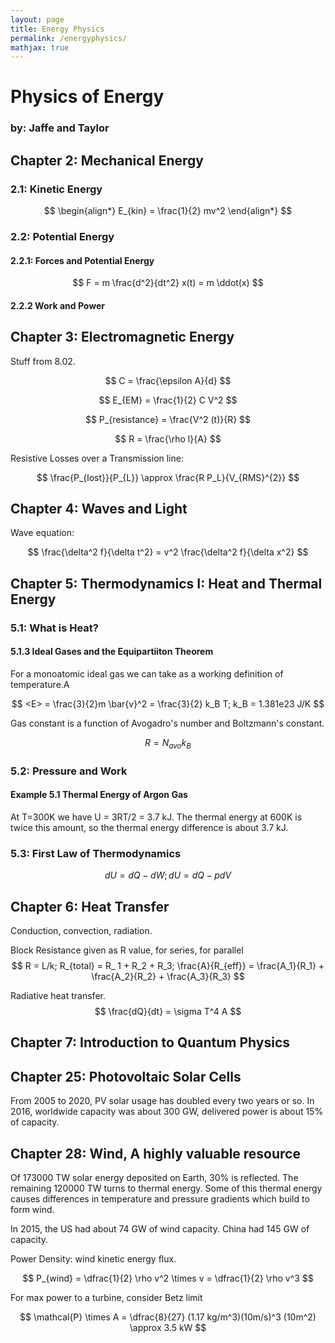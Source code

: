 ```yaml
---
layout: page
title: Energy Physics
permalink: /energyphysics/
mathjax: true
---
```


# Physics of Energy
### by: Jaffe and Taylor

## Chapter 2: Mechanical Energy

### 2.1: Kinetic Energy

$$
\begin{align*}
    E_{kin} = \frac{1}{2} mv^2
\end{align*}
$$

### 2.2: Potential Energy

#### 2.2.1: Forces and Potential Energy

$$
F = m \frac{d^2}{dt^2} x(t) = m \ddot(x)
$$

#### 2.2.2 Work and Power


## Chapter 3: Electromagnetic Energy

Stuff from 8.02.

$$
C = \frac{\epsilon A}{d}
$$

$$
E_{EM} = \frac{1}{2} C V^2
$$

$$
P_{resistance} = \frac{V^2 (t)}{R}
$$

$$
R = \frac{\rho l}{A}
$$

Resistive Losses over a Transmission line:

$$
\frac{P_{lost}}{P_{L}} \approx \frac{R P_L}{V_{RMS}^{2}}
$$

## Chapter 4: Waves and Light

Wave equation:

$$
\frac{\delta^2 f}{\delta t^2} = v^2 \frac{\delta^2 f}{\delta x^2}
$$

## Chapter 5: Thermodynamics I: Heat and Thermal Energy

### 5.1: What is Heat?

#### 5.1.3 Ideal Gases and the Equipartiiton Theorem

For a monoatomic ideal gas we can take <E> as a working definition of temperature.A

$$
<E>  = \frac{3}{2}m \bar{v}^2 = \frac{3}{2} k_B T; k_B = 1.381e23 J/K
$$

Gas constant is a function of Avogadro's number and Boltzmann's constant.

$$
R = N_{avo} k_B
$$

### 5.2: Pressure and Work

#### Example 5.1 Thermal Energy of Argon Gas
At T=300K we have U = 3RT/2 = 3.7 kJ. The thermal energy at 600K is twice
this amount, so the thermal energy difference is about 3.7 kJ.

### 5.3: First Law of Thermodynamics

$$
dU = dQ - dW; dU = dQ - pdV
$$

## Chapter 6: Heat Transfer

Conduction, convection, radiation.

Block Resistance given as R value, for series, for parallel
$$
R = L/k; R_{total} = R_ 1 + R_2 + R_3; \frac{A}{R_{eff}} = \frac{A_1}{R_1} + \frac{A_2}{R_2} + \frac{A_3}{R_3}
$$

Radiative heat transfer.
$$
\frac{dQ}{dt} = \sigma T^4 A
$$

## Chapter 7: Introduction to Quantum Physics


## Chapter 25: Photovoltaic Solar Cells
From 2005 to 2020, PV solar usage has doubled every two years or so. In 2016, worldwide
capacity was about 300 GW, delivered power is about 15% of capacity.


## Chapter 28: Wind, A highly valuable resource
Of 173000 TW solar energy deposited on Earth, 30% is reflected. The remaining 120000 TW turns to thermal energy.
Some of this thermal energy causes differences in temperature and pressure gradients which build to form wind.

In 2015, the US had about 74 GW of wind capacity. China had 145 GW of capacity.

Power Density: wind kinetic energy flux.

$$
P_{wind} = \dfrac{1}{2} \rho v^2 \times v = \dfrac{1}{2} \rho v^3
$$

For max power to a turbine, consider Betz limit

$$
\mathcal{P} \times A = \dfrac{8}{27} (1.17 kg/m^3)(10m/s)^3 (10m^2) \approx 3.5 kW
$$
